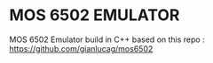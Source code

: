 # MOS 6502 EMULATOR

MOS 6502 Emulator build in C++ based on this repo : https://github.com/gianlucag/mos6502